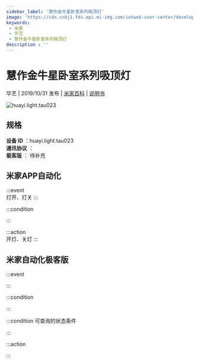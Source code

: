 ```yaml
---
sidebar_label: '慧作金牛星卧室系列吸顶灯'
image: 'https://cdn.cnbj1.fds.api.mi-img.com/iotweb-user-center/developer_1679047652969rAqWMCbc.png?GalaxyAccessKeyId=AKVGLQWBOVIRQ3XLEW&Expires=9223372036854775807&Signature=NztOZqEADyNsQNA9aykAd8BQxTI='
keywords: 
 - 米家
 - 华艺
 - 慧作金牛星卧室系列吸顶灯
description : ''
---
```

# 慧作金牛星卧室系列吸顶灯

华艺 | 2019/10/31 发布 | [米家百科](https://home.mi.com/webapp/content/baike/product/index.html?model=huayi.light.tau023) | [说明书](https://home.mi.com/views/introduction.html?model=huayi.light.tau023&region=cn)

![huayi.light.tau023](https://cdn.cnbj1.fds.api.mi-img.com/iotweb-user-center/developer_1679047652969rAqWMCbc.png?GalaxyAccessKeyId=AKVGLQWBOVIRQ3XLEW&Expires=9223372036854775807&Signature=NztOZqEADyNsQNA9aykAd8BQxTI=)

## 规格  
> 
**设备 ID** ：huayi.light.tau023  
**通讯协议** ：  
**极客版**  ： 待补充 


## 米家APP自动化  

:::event  
灯开、灯关
:::

:::condition  

:::

:::action   
开灯、关灯
:::

## 米家自动化极客版  

:::event  

:::

:::condition  

:::

:::condition 可查询的状态条件  

:::

:::action  

:::

        
